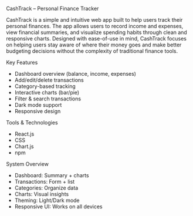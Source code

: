 CashTrack – Personal Finance Tracker

CashTrack is a simple and intuitive web app built to help users track their personal finances. The app allows users to record income and expenses, view financial summaries, and visualize spending habits through clean and responsive charts.
Designed with ease-of-use in mind, CashTrack focuses on helping users stay aware of where their money goes and make better budgeting decisions without the complexity of traditional finance tools.

Key Features
  - Dashboard overview (balance, income, expenses)
  - Add/edit/delete transactions
  - Category-based tracking
  - Interactive charts (bar/pie)
  - Filter & search transactions
  - Dark mode support
  - Responsive design

Tools & Technologies
  - React.js
  - CSS
  - Chart.js
  - npm 

System Overview
  - Dashboard: Summary + charts
  - Transactions: Form + list
  - Categories: Organize data
  - Charts: Visual insights
  - Theming: Light/Dark mode
  - Responsive UI: Works on all devices
